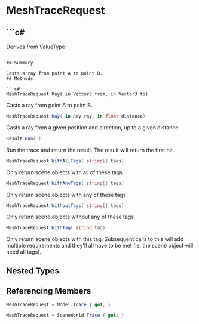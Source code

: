 # MeshTraceRequest

## ```c#
Derives from ValueType
```

## Summary

Casts a ray from point A to point B.
## Methods

```c#
MeshTraceRequest Ray( in Vector3 from, in Vector3 to) 
```
Casts a ray from point A to point B.
```c#
MeshTraceRequest Ray( in Ray ray, in float distance) 
```
Casts a ray from a given position and direction, up to a given distance.
```c#
Result Run( ) 
```
Run the trace and return the result. The result will return the first hit.
```c#
MeshTraceRequest WithAllTags( string[] tags) 
```
Only return scene objects with all of these tags
```c#
MeshTraceRequest WithAnyTags( string[] tags) 
```
Only return scene objects with any of these tags
```c#
MeshTraceRequest WithoutTags( string[] tags) 
```
Only return scene objects without any of these tags
```c#
MeshTraceRequest WithTag( string tag) 
```
Only return scene objects with this tag. Subsequent calls to this will add multiple requirements
and they'll all have to be met (ie, the scene object will need all tags).
## Nested Types

## Referencing Members

```c#
MeshTraceRequest = Model.Trace { get; } 
```
```c#
MeshTraceRequest = SceneWorld.Trace { get; } 
```
